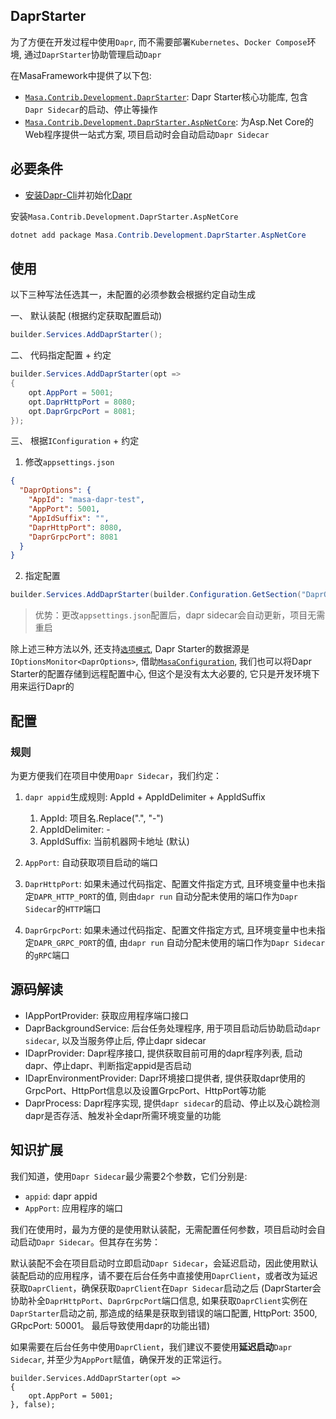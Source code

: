 ## DaprStarter

为了方便在开发过程中使用`Dapr`, 而不需要部署`Kubernetes`、`Docker Compose`环境, 通过`DaprStarter`协助管理启动`Dapr`

在MasaFramework中提供了以下包:

* [`Masa.Contrib.Development.DaprStarter`](https://nuget.org/packages/Masa.Contrib.Development.DaprStarter): Dapr Starter核心功能库, 包含`Dapr Sidecar`的启动、停止等操作
* [`Masa.Contrib.Development.DaprStarter.AspNetCore`](https://nuget.org/packages/Masa.Contrib.Development.DaprStarter.AspNetCore): 为Asp.Net Core的Web程序提供一站式方案, 项目启动时会自动启动`Dapr Sidecar`

## 必要条件

* [安装Dapr-Cli](https://docs.dapr.io/zh-hans/getting-started/install-dapr-cli/)并初始化[Dapr](https://docs.dapr.io/zh-hans/getting-started/install-dapr-selfhost/)

安装`Masa.Contrib.Development.DaprStarter.AspNetCore`

``` powershell
dotnet add package Masa.Contrib.Development.DaprStarter.AspNetCore
```

## 使用

以下三种写法任选其一，未配置的必须参数会根据约定自动生成

一、 默认装配 (根据约定获取配置启动)

```csharp
builder.Services.AddDaprStarter();
```

二、 代码指定配置 + 约定

```csharp
builder.Services.AddDaprStarter(opt =>
{
    opt.AppPort = 5001;
    opt.DaprHttpPort = 8080;
    opt.DaprGrpcPort = 8081;
});
```

三、 根据`IConfiguration` + 约定

1. 修改`appsettings.json`

``` appsettings.json
{
  "DaprOptions": {
    "AppId": "masa-dapr-test",
    "AppPort": 5001,
    "AppIdSuffix": "",
    "DaprHttpPort": 8080,
    "DaprGrpcPort": 8081
  }
}
```

2. 指定配置

```csharp
builder.Services.AddDaprStarter(builder.Configuration.GetSection("DaprOptions"));
```

> 优势：更改`appsettings.json`配置后，dapr sidecar会自动更新，项目无需重启

除上述三种方法以外, 还支持[`选项模式`](https://learn.microsoft.com/zh-cn/dotnet/core/extensions/options), Dapr Starter的数据源是`IOptionsMonitor<DaprOptions>`, 借助[`MasaConfiguration`](/framework/building-blocks/configuration), 我们也可以将Dapr Starter的配置存储到远程配置中心, 但这个是没有太大必要的, 它只是开发环境下用来运行Dapr的

## 配置

### 规则

为更方便我们在项目中使用`Dapr Sidecar`，我们约定：

1. `dapr appid`生成规则: AppId + AppIdDelimiter + AppIdSuffix
    1. AppId: 项目名.Replace(".", "-")
    2. AppIdDelimiter: -
    3. AppIdSuffix: 当前机器网卡地址 (默认)

2. `AppPort`: 自动获取项目启动的端口
3. `DaprHttpPort`: 如果未通过代码指定、配置文件指定方式, 且环境变量中也未指定`DAPR_HTTP_PORT`的值, 则由`dapr run` 自动分配未使用的端口作为`Dapr Sidecar`的`HTTP`端口
4. `DaprGrpcPort`: 如果未通过代码指定、配置文件指定方式, 且环境变量中也未指定`DAPR_GRPC_PORT`的值, 由`dapr run` 自动分配未使用的端口作为`Dapr Sidecar`的`gRPC`端口

## 源码解读

* IAppPortProvider: 获取应用程序端口接口
* DaprBackgroundService: 后台任务处理程序, 用于项目启动后协助启动`dapr sidecar`, 以及当服务停止后, 停止dapr sidecar
* IDaprProvider: Dapr程序接口, 提供获取目前可用的dapr程序列表, 启动dapr、停止dapr、判断指定appid是否启动
* IDaprEnvironmentProvider: Dapr环境接口提供者, 提供获取dapr使用的GrpcPort、HttpPort信息以及设置GrpcPort、HttpPort等功能
* DaprProcess: Dapr程序实现, 提供`dapr sidecar`的启动、停止以及心跳检测dapr是否存活、触发补全dapr所需环境变量的功能

## 知识扩展

我们知道，使用`Dapr Sidecar`最少需要2个参数，它们分别是:

* `appid`: dapr appid
* `AppPort`: 应用程序的端口

我们在使用时，最为方便的是使用默认装配，无需配置任何参数，项目启动时会自动启动`Dapr Sidecar`。但其存在劣势：

默认装配不会在项目启动时立即启动`Dapr Sidecar`，会延迟启动，因此使用默认装配启动的应用程序，请不要在后台任务中直接使用`DaprClient`，或者改为延迟获取`DaprClient`，确保获取`DaprClient`在`Dapr Sidecar`启动之后 (DaprStarter会协助补全`DaprHttpPort`、`DaprGrpcPort`端口信息, 如果获取`DaprClient`实例在`DaprStarter`启动之前, 那造成的结果是获取到错误的端口配置, HttpPort: 3500, GRpcPort: 50001。 最后导致使用dapr的功能出错)

如果需要在后台任务中使用`DaprClient`，我们建议不要使用**延迟启动**`Dapr Sidecar`, 并至少为`AppPort`赋值，确保开发的正常运行。

```
builder.Services.AddDaprStarter(opt =>
{
    opt.AppPort = 5001;
}, false);
```